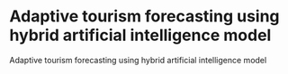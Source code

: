# Adaptive tourism forecasting using hybrid artificial intelligence model
Adaptive tourism forecasting using hybrid artificial intelligence model
